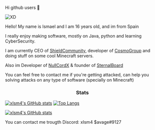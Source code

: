 Hi github users 👋

![XD](https://user-images.githubusercontent.com/76608233/111705165-9724fc00-8840-11eb-8d6e-c568082c31ad.PNG)

Hello! My name is Ismael and I am 16 years old, and im from Spain

I really enjoy making software, mostly on Java, python and learning CyberSecurity.

I am currently CEO of [ShieldCommunity](https://github.com/ShieldCommunity), developer of [CosmoGroup](https://github.com/cosmogrp) and doing stuff on some cool Minecraft servers.

Also im Developer of [NullCordX](https://www.mc-market.org/resources/22322/) & founder of [SternalBoard](https://www.spigotmc.org/resources/sternalboard-lightweight-animated-scoreboard.89245/)

You can feel free to contact me if you're getting attacked, can help you solving attacks on any type of software (specially on Minecraft)

<h3 align="center">Stats</h3>

[![xIsm4's GitHub stats](https://github-readme-stats.vercel.app/api?username=xIsm4&show_icons=true&theme=merko)](https://github.com/xIsm4/)   [![Top Langs](https://github-readme-stats.vercel.app/api/top-langs/?username=xIsm4&layout=compact&theme=tokyonight)](https://github.com/xIsm4/)


[![xIsm4's GitHub stats](https://visitor-badge.laobi.icu/badge?page_id=xIsm4.readme.visitor-badge)](https://github.com/xIsm4/) 

You can contact me trougth Discord: xIsm4 $avage#9127
